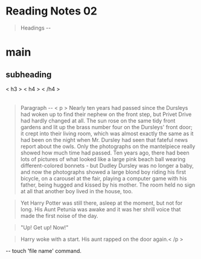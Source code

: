 # Reading Notes 02

> Headings -- 
<h1>main</h1>
<h2>subheading</h2>
< h3 > </ h3 >
< h4 > < /h4 >
<h5></h5>
<h6></h6>

> <!-- open tag(<>) close tag(</>) -->


> Paragraph --
> < p > Nearly ten years had passed since the Dursleys had woken up to find their nephew on the front step, but Privet Drive had hardly changed at all. The sun rose on the same tidy front gardens and lit up the brass number four on the Dursleys' front door; it crept into their living room, which was almost exactly the same as it had been on the night when Mr. Dursley had seen that fateful news report about the owls. Only the photographs on the mantelpiece really showed how much time had passed. Ten years ago, there had been lots of pictures of what looked like a large pink beach ball wearing different-colored bonnets - but Dudley Dursley was no longer a baby, and now the photographs showed a large blond boy riding his first bicycle, on a carousel at the fair, playing a computer game with his father, being hugged and kissed by his mother. The room held no sign at all that another boy lived in the house, too.

> Yet Harry Potter was still there, asleep at the moment, but not for long. His Aunt Petunia was awake and it was her shrill voice that made the first noise of the day.

> "Up! Get up! Now!"

> Harry woke with a start. His aunt rapped on the door again.< /p >

-- touch 'file name' command.

